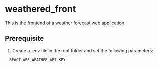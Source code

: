 # weathered_front

This is the frontend of a weather forecast web application.

## Prerequisite

1. Create a .env file in the root folder and set the following parameters:

```
  REACT_APP_WEATHER_API_KEY
```
